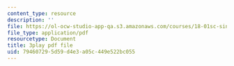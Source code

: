 ```yaml
---
content_type: resource
description: ''
file: https://ol-ocw-studio-app-qa.s3.amazonaws.com/courses/18-01sc-single-variable-calculus-fall-2010/794607295d59d4e3a05c449e522bc055_jBkXbAgMj6s.pdf
file_type: application/pdf
resourcetype: Document
title: 3play pdf file
uid: 79460729-5d59-d4e3-a05c-449e522bc055
---
```


